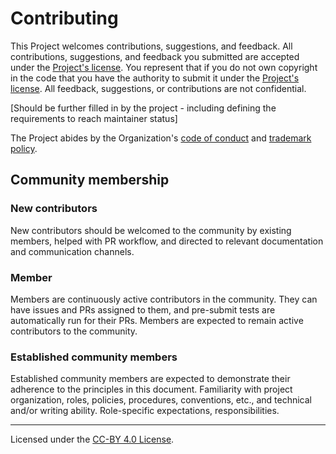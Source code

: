 <!-- @format -->

# Contributing

This Project welcomes contributions, suggestions, and feedback. All contributions, suggestions, and feedback you submitted are accepted under the [Project's license](../LICENSE.md). You represent that if you do not own copyright in the code that you have the authority to submit it under the [Project's license](../LICENSE.md). All feedback, suggestions, or contributions are not confidential.

[Should be further filled in by the project - including defining the requirements to reach maintainer status]

The Project abides by the Organization's [code of conduct](https://github.com/z-shell/.github/blob/main/docs/CODE-OF-CONDUCT.md) and [trademark policy](https://github.com/z-shell/.github/blob/main/docs/TRADEMARKS.md).

## Community membership

### New contributors

New contributors should be welcomed to the community by existing members, helped with PR workflow, and directed to relevant documentation and communication channels.

### Member

Members are continuously active contributors in the community. They can have issues and PRs assigned to them, and pre-submit tests are automatically run for their PRs. Members are expected to remain active contributors to the community.

### Established community members

Established community members are expected to demonstrate their adherence to the principles in this document. Familiarity with project organization, roles, policies, procedures, conventions, etc., and technical and/or writing ability. Role-specific expectations, responsibilities.

---

Licensed under the [CC-BY 4.0 License](https://creativecommons.org/licenses/by-sa/4.0/).
